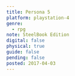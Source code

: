 ```yaml
---
title: Persona 5
platform: playstation-4
genre:
  - rpg
note: SteelBook Edition
digital: false
physical: true
guide: false
pending: false
posted: 2017-04-03
---
```

